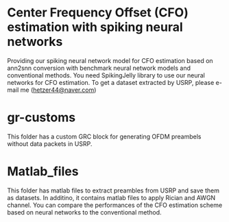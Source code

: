 # Center Frequency Offset (CFO) estimation with spiking neural networks
Providing our spiking neural network model for CFO estimation based on ann2snn conversion with benchmark neural network models and conventional methods.
You need SpikingJelly library to use our neural networks for CFO estimation. 
To get a dataset extracted by USRP, please e-mail me (hetzer44@naver.com)

# gr-customs
This folder has a custom GRC block for generating OFDM preambels without data packets in USRP.

# Matlab_files
This folder has matlab files to extract preambles from USRP and save them as datasets. In additino, it contains matlab files to apply Rician and AWGN channel. You can compare the performances of the CFO estimation scheme based on neural networks to the conventional method.

